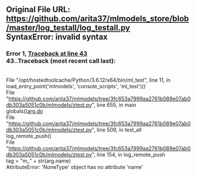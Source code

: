 ## Original File URL: https://github.com/arita37/mlmodels_store/blob/master/log_testall/log_testall.py<br />SyntaxError: invalid syntax



### Error 1, [Traceback at line 43](https://github.com/arita37/mlmodels_store/blob/master/log_testall/log_testall.py#L43)<br />43..Traceback (most recent call last):
<br />  File "/opt/hostedtoolcache/Python/3.6.12/x64/bin/ml_test", line 11, in <module>
<br />    load_entry_point('mlmodels', 'console_scripts', 'ml_test')()
<br />  File "https://github.com/arita37/mlmodels/tree/3fc653a7999aa2761b089e07ab0db303a5051c0b/mlmodels/ztest.py", line 655, in main
<br />    globals()[arg.do](arg)
<br />  File "https://github.com/arita37/mlmodels/tree/3fc653a7999aa2761b089e07ab0db303a5051c0b/mlmodels/ztest.py", line 509, in test_all
<br />    log_remote_push()
<br />  File "https://github.com/arita37/mlmodels/tree/3fc653a7999aa2761b089e07ab0db303a5051c0b/mlmodels/ztest.py", line 154, in log_remote_push
<br />    tag = "m_" + str(arg.name)
<br />AttributeError: 'NoneType' object has no attribute 'name'
